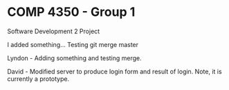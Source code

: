 COMP 4350 - Group 1
==============

Software Development 2 Project

I added something...
Testing git merge master

Lyndon - Adding something and testing merge.

David - Modified server to produce login form and result of login.  Note, it is
currently a prototype.

